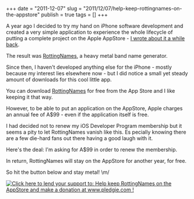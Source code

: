 +++
date = "2011-12-07"
slug = "2011/12/07/help-keep-rottingnames-on-the-appstore"
publish = true
tags = []
+++


A year ago I decided to try my hand on iPhone software development and created a very simple application to experience the whole lifecycle of putting a complete project on the Apple AppStore - [I wrote about it a while back](http://www.leonardoborges.com/writings/2011/03/19/rottingnames-for-iphone-available-for-free/). 

The result was [RottingNames](http://itunes.apple.com/au/app/rottingnames/id413043377?mt=8), a heavy metal band name generator. 

Since then, I haven't developed anything else for the iPhone - mostly because my interest lies elsewhere now - but I did notice a small yet steady amount of downloads for this cool little app.

You can download [RottingNames](http://itunes.apple.com/au/app/rottingnames/id413043377?mt=8) for free from the App Store and I like keeping it that way.

However, to be able to put an application on the AppStore, Apple charges an annual fee of A$99 - even if the application itself is free. 

I had decided not to renew my iOS Developer Program membership but it seems a pity to let RottingNames vanish like this. Es	pecially knowing there are a few die-hard fans out there having a good laugh with it.

Here's the deal: I'm asking for A$99 in order to renew the membership. 

In return, RottingNames will stay on the AppStore for another year, for free.

So hit the button below and stay metal! \m/

<a href='http://www.pledgie.com/campaigns/16403'><img alt='Click here to lend your support to: Help keep RottingNames on the AppStore and make a donation at www.pledgie.com !' src='http://www.pledgie.com/campaigns/16403.png?skin_name=chrome' border='0' /></a>


